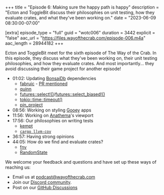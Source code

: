 +++
title = "Episode 6: Making sure the happy path is happy"
description = "Ecton and ToggleBit discuss their philosophies on unit testing, how they evaluate crates, and what they've been working on."
date = "2023-06-09 08:30:00-07:00"

[extra]
episode_type = "full"
guid = "wotc006"
duration = 3442
explicit = "false"
aac_url = "https://files.wayofthecrab.com/episode-006.m4a"
aac_length = 28944182
+++

Ecton and ToggleBit meet for the sixth episode of The Way of the Crab. In this
episode, they discuss what they've been working on, their unit testing
philosophies, and how they evaluate crates. And most importantly... they avoid
discussing their game project for another episode!

- 01:02: Updating [BonsaiDb](https://github.com/khonsulabs/bonsaidb) dependencies
  - [fabruic](https://github.com/khonsulabs/fabruic) - [PR mentioned](https://github.com/khonsulabs/fabruic/pull/58)
  - [quinn](https://github.com/quinn-rs/quinn)
  - [futures::select!()](https://docs.rs/futures/latest/futures/macro.select.html)/[futures::select_biased!()](https://docs.rs/futures/latest/futures/macro.select_biased.html)
  - [tokio::time::timeout()](https://docs.rs/tokio/latest/tokio/time/fn.timeout.html)
  - [pin_project](https://github.com/taiki-e/pin-project)
- 08:56: Working on styling [Gooey](https://github.com/khonsulabs/gooey) apps
- 11:56: Working on [Anathema](https://github.com/togglebyte/anathema)'s viewport
- 17:56: Our philosophies on writing tests
  - [kempt](https://github.com/togglebyte/anathema)
  - [`cargo llvm-cov`](https://github.com/taiki-e/cargo-llvm-cov)
- 36:57: Having strong opinions
- 44:05: How do we find and evaluate crates?
  - [fnv](https://github.com/servo/rust-fnv)
  - [RandomState](https://doc.rust-lang.org/std/collections/hash_map/struct.RandomState.html)

We welcome your feedback and questions and have set up these ways of reaching us:

- Email us at [podcast@wayofthecrab.com](mailto:podcast@wayofthecrab.com)
- Join our [Discord community](https://discord.gg/gREMsW2uAd).
- Post on our [GitHub Discussions](https://github.com/WayOfTheCrab/podcast/discussions)

